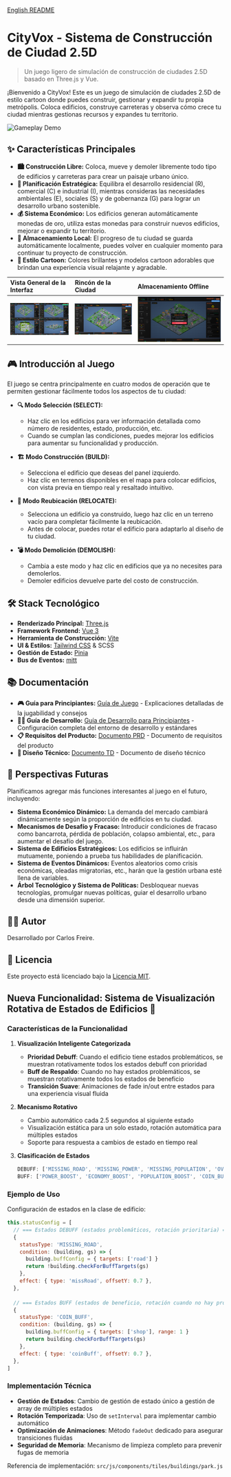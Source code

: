 [English README](./README.en.md)

# CityVox - Sistema de Construcción de Ciudad 2.5D

> Un juego ligero de simulación de construcción de ciudades 2.5D basado en Three.js y Vue.

¡Bienvenido a CityVox! Este es un juego de simulación de ciudades 2.5D de estilo cartoon donde puedes construir, gestionar y expandir tu propia metrópolis. Coloca edificios, construye carreteras y observa cómo crece tu ciudad mientras gestionas recursos y expandes tu territorio.

![Gameplay Demo](README/游玩时动图.gif)

## ✨ Características Principales

*   **🏙️ Construcción Libre:** Coloca, mueve y demoler libremente todo tipo de edificios y carreteras para crear un paisaje urbano único.
*   **🧩 Planificación Estratégica:** Equilibra el desarrollo residencial (R), comercial (C) e industrial (I), mientras consideras las necesidades ambientales (E), sociales (S) y de gobernanza (G) para lograr un desarrollo urbano sostenible.
*   **💰 Sistema Económico:** Los edificios generan automáticamente monedas de oro, utiliza estas monedas para construir nuevos edificios, mejorar o expandir tu territorio.
*   **💾 Almacenamiento Local:** El progreso de tu ciudad se guarda automáticamente localmente, puedes volver en cualquier momento para continuar tu proyecto de construcción.
*   **🎨 Estilo Cartoon:** Colores brillantes y modelos cartoon adorables que brindan una experiencia visual relajante y agradable.

| Vista General de la Interfaz                | Rincón de la Ciudad                           | Almacenamiento Offline                       |
| :------------------------------------------- | :--------------------------------------------- | :------------------------------------------- |
| ![Interface Overview](README/界面总览.png) | ![A corner of the city](README/随意把玩城市.png) | ![Offline Storage](README/离线存储.png) |

## 🎮 Introducción al Juego

El juego se centra principalmente en cuatro modos de operación que te permiten gestionar fácilmente todos los aspectos de tu ciudad:

*   **🔍 Modo Selección (SELECT):**
    *   Haz clic en los edificios para ver información detallada como número de residentes, estado, producción, etc.
    *   Cuando se cumplan las condiciones, puedes mejorar los edificios para aumentar su funcionalidad y producción.

*   **🏗️ Modo Construcción (BUILD):**
    *   Selecciona el edificio que deseas del panel izquierdo.
    *   Haz clic en terrenos disponibles en el mapa para colocar edificios, con vista previa en tiempo real y resaltado intuitivo.

*   **🚚 Modo Reubicación (RELOCATE):**
    *   Selecciona un edificio ya construido, luego haz clic en un terreno vacío para completar fácilmente la reubicación.
    *   Antes de colocar, puedes rotar el edificio para adaptarlo al diseño de tu ciudad.

*   **💣 Modo Demolición (DEMOLISH):**
    *   Cambia a este modo y haz clic en edificios que ya no necesites para demolerlos.
    *   Demoler edificios devuelve parte del costo de construcción.

## 🛠️ Stack Tecnológico

*   **Renderizado Principal:** [Three.js](https://threejs.org/)
*   **Framework Frontend:** [Vue 3](https://vuejs.org/)
*   **Herramienta de Construcción:** [Vite](https://vitejs.dev/)
*   **UI & Estilos:** [Tailwind CSS](https://tailwindcss.com/) & SCSS
*   **Gestión de Estado:** [Pinia](https://pinia.vuejs.org/)
*   **Bus de Eventos:** [mitt](https://github.com/developit/mitt)

## 📚 Documentación

*   **🎮 Guía para Principiantes:** [Guía de Juego](./docs/Guia-de-Juego.md) - Explicaciones detalladas de la jugabilidad y consejos
*   **👨‍💻 Guía de Desarrollo:** [Guía de Desarrollo para Principiantes](./docs/Guia-de-Desarrollo.md) - Configuración completa del entorno de desarrollo y estándares
*   **📋 Requisitos del Producto:** [Documento PRD](./docs/PRD-ES.md) - Documento de requisitos del producto
*   **🔧 Diseño Técnico:** [Documento TD](./docs/TD-ES.md) - Documento de diseño técnico

## 🚀 Perspectivas Futuras

Planificamos agregar más funciones interesantes al juego en el futuro, incluyendo:

*   **Sistema Económico Dinámico:** La demanda del mercado cambiará dinámicamente según la proporción de edificios en tu ciudad.
*   **Mecanismos de Desafío y Fracaso:** Introducir condiciones de fracaso como bancarrota, pérdida de población, colapso ambiental, etc., para aumentar el desafío del juego.
*   **Sistema de Edificios Estratégicos:** Los edificios se influirán mutuamente, poniendo a prueba tus habilidades de planificación.
*   **Sistema de Eventos Dinámicos:** Eventos aleatorios como crisis económicas, oleadas migratorias, etc., harán que la gestión urbana esté llena de variables.
*   **Árbol Tecnológico y Sistema de Políticas:** Desbloquear nuevas tecnologías, promulgar nuevas políticas, guiar el desarrollo urbano desde una dimensión superior.

## 🧑‍💻 Autor

Desarrollado por Carlos Freire.

## 📄 Licencia

Este proyecto está licenciado bajo la [Licencia MIT](LICENSE).

## Nueva Funcionalidad: Sistema de Visualización Rotativa de Estados de Edificios 🔄

### Características de la Funcionalidad

1. **Visualización Inteligente Categorizada**
   - **Prioridad Debuff**: Cuando el edificio tiene estados problemáticos, se muestran rotativamente todos los estados debuff con prioridad
   - **Buff de Respaldo**: Cuando no hay estados problemáticos, se muestran rotativamente todos los estados de beneficio
   - **Transición Suave**: Animaciones de fade in/out entre estados para una experiencia visual fluida

2. **Mecanismo Rotativo**
   - Cambio automático cada 2.5 segundos al siguiente estado
   - Visualización estática para un solo estado, rotación automática para múltiples estados
   - Soporte para respuesta a cambios de estado en tiempo real

3. **Clasificación de Estados**
   ```javascript
   DEBUFF: ['MISSING_ROAD', 'MISSING_POWER', 'MISSING_POPULATION', 'OVER_POPULATION', 'MISSING_POLLUTION']
   BUFF: ['POWER_BOOST', 'ECONOMY_BOOST', 'POPULATION_BOOST', 'COIN_BUFF', 'HUMAN_BUFF', 'UPGRADE']
   ```

### Ejemplo de Uso

Configuración de estados en la clase de edificio:

```javascript
this.statusConfig = [
  // === Estados DEBUFF (estados problemáticos, rotación prioritaria) ===
  {
    statusType: 'MISSING_ROAD',
    condition: (building, gs) => {
      building.buffConfig = { targets: ['road'] }
      return !building.checkForBuffTargets(gs)
    },
    effect: { type: 'missRoad', offsetY: 0.7 },
  },

  // === Estados BUFF (estados de beneficio, rotación cuando no hay problemas) ===
  {
    statusType: 'COIN_BUFF',
    condition: (building, gs) => {
      building.buffConfig = { targets: ['shop'], range: 1 }
      return building.checkForBuffTargets(gs)
    },
    effect: { type: 'coinBuff', offsetY: 0.7 },
  },
]
```

### Implementación Técnica

- **Gestión de Estados**: Cambio de gestión de estado único a gestión de array de múltiples estados
- **Rotación Temporizada**: Uso de `setInterval` para implementar cambio automático
- **Optimización de Animaciones**: Método `fadeOut` dedicado para asegurar transiciones fluidas
- **Seguridad de Memoria**: Mecanismo de limpieza completo para prevenir fugas de memoria

Referencia de implementación: `src/js/components/tiles/buildings/park.js`
